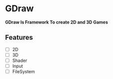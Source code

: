 # GDraw
**GDraw Is Framework To create 2D and 3D Games** 

## Features 
- [ ] 2D
- [ ] 3D
- [ ] Shader
- [ ] Input 
- [ ] FileSystem
